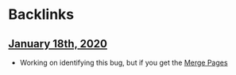 
# Backlinks
## [January 18th, 2020](<January 18th, 2020.md>)
- Working on identifying this bug, but if you get the [Merge Pages](<Merge Pages.md>)


